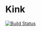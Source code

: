 # Kink

[![Build Status](https://secure.travis-ci.org/coreyjonoliver/kink.png?branch=master)](http://travis-ci.org/coreyjonoliver/kink)
